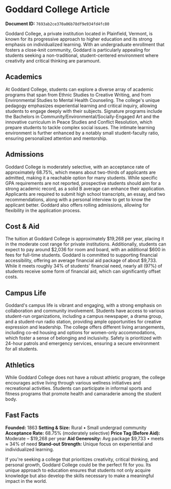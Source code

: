 # Goddard College Article

**Document ID:** `7693ab2ce370a06b78df9e934fd4fc80`

Goddard College, a private institution located in Plainfield, Vermont, is known for its progressive approach to higher education and its strong emphasis on individualized learning. With an undergraduate enrollment that fosters a close-knit community, Goddard is particularly appealing for students seeking a non-traditional, student-centered environment where creativity and critical thinking are paramount.

## Academics
At Goddard College, students can explore a diverse array of academic programs that span from Ethnic Studies to Creative Writing, and from Environmental Studies to Mental Health Counseling. The college's unique pedagogy emphasizes experiential learning and critical inquiry, allowing students to engage deeply with their subjects. Signature programs include the Bachelors in Community/Environmental/Socially-Engaged Art and the innovative curriculum in Peace Studies and Conflict Resolution, which prepare students to tackle complex social issues. The intimate learning environment is further enhanced by a notably small student-faculty ratio, ensuring personalized attention and mentorship.

## Admissions
Goddard College is moderately selective, with an acceptance rate of approximately 68.75%, which means about two-thirds of applicants are admitted, making it a reachable option for many students. While specific GPA requirements are not reported, prospective students should aim for a strong academic record, as a solid B average can enhance their application. Applicants are required to submit high school transcripts, an essay, and two recommendations, along with a personal interview to get to know the applicant better. Goddard also offers rolling admissions, allowing for flexibility in the application process.

## Cost & Aid
The tuition at Goddard College is approximately $19,268 per year, placing it in the moderate cost range for private institutions. Additionally, students can expect to pay around $2,036 for room and board, with an additional $600 in fees for full-time students. Goddard is committed to supporting financial accessibility, offering an average financial aid package of about $9,733. While it meets roughly 34% of students' financial need, nearly all (97%) of students receive some form of financial aid, which can significantly offset costs.

## Campus Life
Goddard's campus life is vibrant and engaging, with a strong emphasis on collaboration and community involvement. Students have access to various student-run organizations, including a campus newspaper, a drama group, and a student-run radio station, providing ample opportunities for creative expression and leadership. The college offers different living arrangements, including co-ed housing and options for women-only accommodations, which foster a sense of belonging and inclusivity. Safety is prioritized with 24-hour patrols and emergency services, ensuring a secure environment for all students.

## Athletics
While Goddard College does not have a robust athletic program, the college encourages active living through various wellness initiatives and recreational activities. Students can participate in informal sports and fitness programs that promote health and camaraderie among the student body.

## Fast Facts
**Founded:** 1863
**Setting & Size:** Rural • Small undergrad community
**Acceptance Rate:** 68.75% (moderately selective)
**Price Tag (Before Aid):** Moderate – $19,268 per year
**Aid Generosity:** Avg package $9,733 • meets ≈ 34% of need
**Stand-out Strength:** Unique focus on experiential and individualized learning.

If you're seeking a college that prioritizes creativity, critical thinking, and personal growth, Goddard College could be the perfect fit for you. Its unique approach to education ensures that students not only acquire knowledge but also develop the skills necessary to make a meaningful impact in the world.
